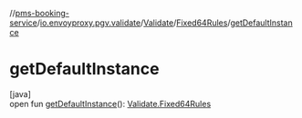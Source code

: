 //[pms-booking-service](../../../../index.md)/[io.envoyproxy.pgv.validate](../../index.md)/[Validate](../index.md)/[Fixed64Rules](index.md)/[getDefaultInstance](get-default-instance.md)

# getDefaultInstance

[java]\
open fun [getDefaultInstance](get-default-instance.md)(): [Validate.Fixed64Rules](index.md)